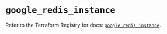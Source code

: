 # `google_redis_instance`

Refer to the Terraform Registry for docs: [`google_redis_instance`](https://registry.terraform.io/providers/hashicorp/google-beta/6.18.1/docs/resources/google_redis_instance).
